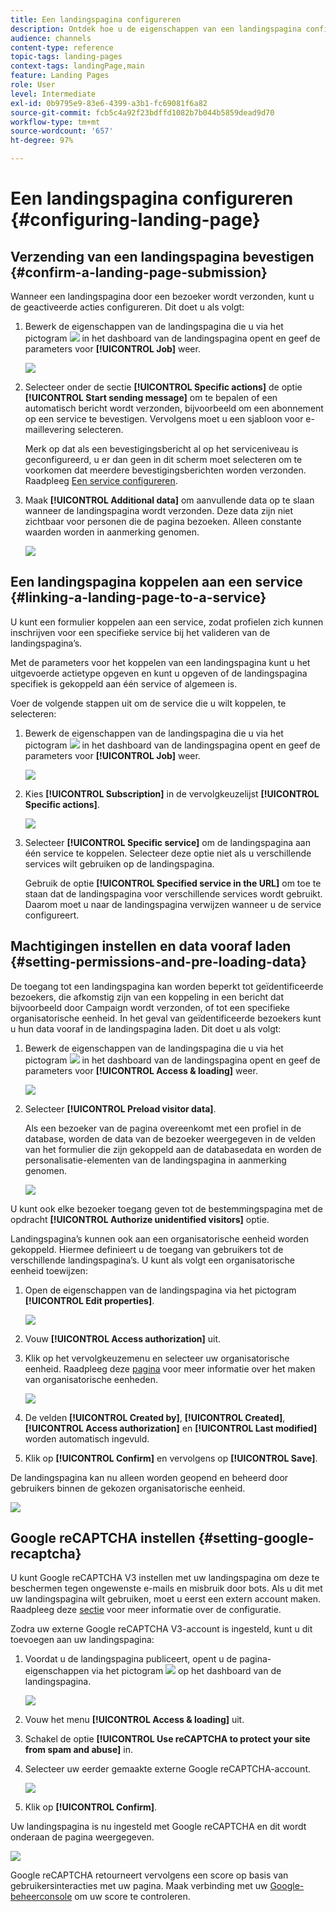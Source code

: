 ```yaml
---
title: Een landingspagina configureren
description: Ontdek hoe u de eigenschappen van een landingspagina configureert.
audience: channels
content-type: reference
topic-tags: landing-pages
context-tags: landingPage,main
feature: Landing Pages
role: User
level: Intermediate
exl-id: 0b9795e9-83e6-4399-a3b1-fc69081f6a82
source-git-commit: fcb5c4a92f23bdffd1082b7b044b5859dead9d70
workflow-type: tm+mt
source-wordcount: '657'
ht-degree: 97%

---
```


# Een landingspagina configureren {#configuring-landing-page}

## Verzending van een landingspagina bevestigen {#confirm-a-landing-page-submission}

Wanneer een landingspagina door een bezoeker wordt verzonden, kunt u de geactiveerde acties configureren. Dit doet u als volgt:

1. Bewerk de eigenschappen van de landingspagina die u via het pictogram ![](assets/edit_darkgrey-24px.png) in het dashboard van de landingspagina opent en geef de parameters voor **[!UICONTROL Job]** weer.

   ![](assets/lp_edit_properties_button.png)

1. Selecteer onder de sectie **[!UICONTROL Specific actions]** de optie **[!UICONTROL Start sending message]** om te bepalen of een automatisch bericht wordt verzonden, bijvoorbeeld om een abonnement op een service te bevestigen. Vervolgens moet u een sjabloon voor e-maillevering selecteren.

   Merk op dat als een bevestigingsbericht al op het serviceniveau is geconfigureerd, u er dan geen in dit scherm moet selecteren om te voorkomen dat meerdere bevestigingsberichten worden verzonden. Raadpleeg [Een service configureren](../../audiences/using/creating-a-service.md).

1. Maak **[!UICONTROL Additional data]** om aanvullende data op te slaan wanneer de landingspagina wordt verzonden. Deze data zijn niet zichtbaar voor personen die de pagina bezoeken. Alleen constante waarden worden in aanmerking genomen.

   ![](assets/lp_parameters_6.png)

## Een landingspagina koppelen aan een service {#linking-a-landing-page-to-a-service}

U kunt een formulier koppelen aan een service, zodat profielen zich kunnen inschrijven voor een specifieke service bij het valideren van de landingspagina’s.

Met de parameters voor het koppelen van een landingspagina kunt u het uitgevoerde actietype opgeven en kunt u opgeven of de landingspagina specifiek is gekoppeld aan één service of algemeen is.

Voer de volgende stappen uit om de service die u wilt koppelen, te selecteren:

1. Bewerk de eigenschappen van de landingspagina die u via het pictogram ![](assets/edit_darkgrey-24px.png) in het dashboard van de landingspagina opent en geef de parameters voor **[!UICONTROL Job]** weer.

   ![](assets/lp_edit_properties_button.png)

1. Kies **[!UICONTROL Subscription]** in de vervolgkeuzelijst **[!UICONTROL Specific actions]**.

   ![](assets/lp_parameters_5.png)

1. Selecteer **[!UICONTROL Specific service]** om de landingspagina aan één service te koppelen. Selecteer deze optie niet als u verschillende services wilt gebruiken op de landingspagina.

   Gebruik de optie **[!UICONTROL Specified service in the URL]** om toe te staan dat de landingspagina voor verschillende services wordt gebruikt. Daarom moet u naar de landingspagina verwijzen wanneer u de service configureert.

## Machtigingen instellen en data vooraf laden {#setting-permissions-and-pre-loading-data}

De toegang tot een landingspagina kan worden beperkt tot geïdentificeerde bezoekers, die afkomstig zijn van een koppeling in een bericht dat bijvoorbeeld door Campaign wordt verzonden, of tot een specifieke organisatorische eenheid.
In het geval van geïdentificeerde bezoekers kunt u hun data vooraf in de landingspagina laden. Dit doet u als volgt:

1. Bewerk de eigenschappen van de landingspagina die u via het pictogram ![](assets/edit_darkgrey-24px.png) in het dashboard van de landingspagina opent en geef de parameters voor **[!UICONTROL Access & loading]** weer.

   ![](assets/lp_edit_properties_button.png)

1. Selecteer **[!UICONTROL Preload visitor data]**.

   Als een bezoeker van de pagina overeenkomt met een profiel in de database, worden de data van de bezoeker weergegeven in de velden van het formulier die zijn gekoppeld aan de databasedata en worden de personalisatie-elementen van de landingspagina in aanmerking genomen.

   ![](assets/lp_parameters_3_temp.png)

U kunt ook elke bezoeker toegang geven tot de bestemmingspagina met de opdracht **[!UICONTROL Authorize unidentified visitors]** optie.

<!--Use the URL parameters to identify the visitors, using the **[!UICONTROL Authorize visitor identification via URL parameters]** option: then you must choose the loading key and map the filter parameters with the parameters of the corresponding URL.-->

Landingspagina’s kunnen ook aan een organisatorische eenheid worden gekoppeld. Hiermee definieert u de toegang van gebruikers tot de verschillende landingspagina’s. U kunt als volgt een organisatorische eenheid toewijzen:

1. Open de eigenschappen van de landingspagina via het pictogram **[!UICONTROL Edit properties]**.

   ![](assets/lp_parameters_google3.png)

1. Vouw **[!UICONTROL Access authorization]** uit.

1. Klik op het vervolgkeuzemenu en selecteer uw organisatorische eenheid. Raadpleeg deze [pagina](../../administration/using/organizational-units.md) voor meer informatie over het maken van organisatorische eenheden.

   ![](assets/lp_org_unit_2.png)

1. De velden **[!UICONTROL Created by]**, **[!UICONTROL Created]**, **[!UICONTROL Access authorization]** en **[!UICONTROL Last modified]** worden automatisch ingevuld.

1. Klik op **[!UICONTROL Confirm]** en vervolgens op **[!UICONTROL Save]**.

De landingspagina kan nu alleen worden geopend en beheerd door gebruikers binnen de gekozen organisatorische eenheid.

![](assets/lp_org_unit_3.png)

## Google reCAPTCHA instellen {#setting-google-recaptcha}

U kunt Google reCAPTCHA V3 instellen met uw landingspagina om deze te beschermen tegen ongewenste e-mails en misbruik door bots. Als u dit met uw landingspagina wilt gebruiken, moet u eerst een extern account maken. Raadpleeg deze [sectie](../../administration/using/external-accounts.md#google-recaptcha-external-account) voor meer informatie over de configuratie.

Zodra uw externe Google reCAPTCHA V3-account is ingesteld, kunt u dit toevoegen aan uw landingspagina:

1. Voordat u de landingspagina publiceert, opent u de pagina-eigenschappen via het pictogram ![](assets/edit_darkgrey-24px.png) op het dashboard van de landingspagina.

   ![](assets/lp_parameters_google3.png)

1. Vouw het menu **[!UICONTROL Access & loading]** uit.
1. Schakel de optie **[!UICONTROL Use reCAPTCHA to protect your site from spam and abuse]** in.
1. Selecteer uw eerder gemaakte externe Google reCAPTCHA-account.

   ![](assets/lp_parameters_google_temp.png)

1. Klik op **[!UICONTROL Confirm]**.

Uw landingspagina is nu ingesteld met Google reCAPTCHA en dit wordt onderaan de pagina weergegeven.

![](assets/lp_parameters_google2.png)

Google reCAPTCHA retourneert vervolgens een score op basis van gebruikersinteracties met uw pagina. Maak verbinding met uw [Google-beheerconsole](https://g.co/recaptcha/admin) om uw score te controleren.
